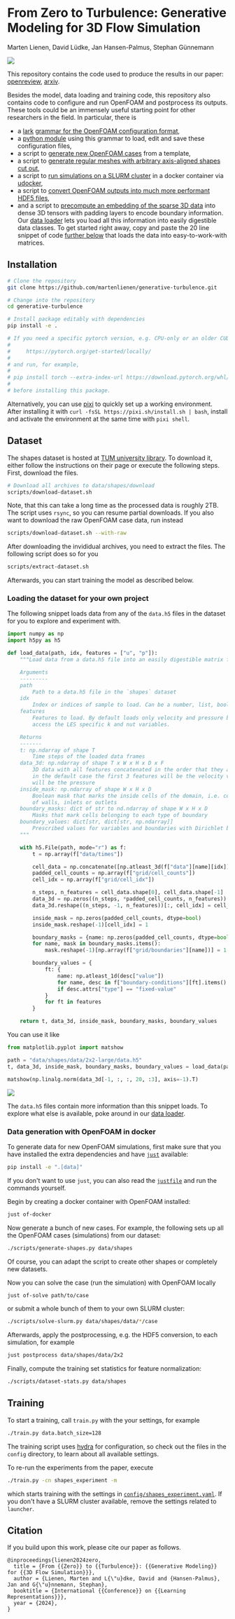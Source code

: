 # From Zero to Turbulence: Generative Modeling for 3D Flow Simulation

Marten Lienen, David Lüdke, Jan Hansen-Palmus, Stephan Günnemann

![](./figures/generated-sample-curl-norm.png)

This repository contains the code used to produce the results in our paper: [openreview](https://openreview.net/forum?id=ZhlwoC1XaN), [arxiv](https://arxiv.org/abs/2306.01776).

Besides the model, data loading and training code, this repository also contains code to configure and run OpenFOAM and postprocess its outputs. These tools could be an immensely useful starting point for other researchers in the field. In particular, there is
- a [lark](https://github.com/lark-parser/lark) [grammar for the OpenFOAM configuration format](./turbdiff/openfoam.lark),
- a [python module](./turbdiff/openfoam.py) using this grammar to load, edit and save these configuration files,
- a script to [generate new OpenFOAM cases](./scripts/les-case.py) from a template,
- a script to [generate regular meshes with arbitrary axis-aligned shapes cut out](./scripts/channel-3d.py),
- a script to [run simulations on a SLURM cluster](./scripts/solve-slurm.py) in a docker container via [udocker](https://github.com/indigo-dc/udocker),
- a script to [convert OpenFOAM outputs into much more performant HDF5 files](./scripts/foam2h5.py),
- and a script to [precompute an embedding of the sparse 3D data](./scripts/grid-embedding.py) into dense 3D tensors with padding layers to encode boundary information.
Our [data loader](./turbdiff/data/ofles.py) lets you load all this information into easily digestible data classes. To get started right away, copy and paste the 20 line snippet of code [further below](#loading-the-dataset-for-your-own-project) that loads the data into easy-to-work-with matrices.

## Installation

```sh
# Clone the repository
git clone https://github.com/martenlienen/generative-turbulence.git

# Change into the repository
cd generative-turbulence

# Install package editably with dependencies
pip install -e .

# If you need a specific pytorch version, e.g. CPU-only or an older CUDA version, check
#
#     https://pytorch.org/get-started/locally/
#
# and run, for example,
#
# pip install torch --extra-index-url https://download.pytorch.org/whl/cu117
#
# before installing this package.
```

Alternatively, you can use [pixi](https://pixi.sh) to quickly set up a working environment.
After installing it with `curl -fsSL https://pixi.sh/install.sh | bash`, install and activate the environment at the same time with `pixi shell`.

## Dataset

The shapes dataset is hosted at [TUM university library](https://mediatum.ub.tum.de/1737748). To download it, either follow the instructions on their page or execute the following steps. First, download the files.
```sh
# Download all archives to data/shapes/download
scripts/download-dataset.sh
```
Note, that this can take a long time as the processed data is roughly 2TB. The script uses `rsync`, so you can resume partial downloads. If you also want to download the raw OpenFOAM case data, run instead
```sh
scripts/download-dataset.sh --with-raw
```
After downloading the invididual archives, you need to extract the files. The following script does so for you
```sh
scripts/extract-dataset.sh
```
Afterwards, you can start training the model as described below.

### Loading the dataset for your own project

The following snippet loads data from any of the `data.h5` files in the dataset for you to explore and experiment with.

```python
import numpy as np
import h5py as h5

def load_data(path, idx, features = ["u", "p"]):
    """Load data from a data.h5 file into an easily digestible matrix format.

    Arguments
    ---------
    path
        Path to a data.h5 file in the `shapes` dataset
    idx
        Index or indices of sample to load. Can be a number, list, boolean mask or a slice.
    features
        Features to load. By default loads only velocity and pressure but you can also
        access the LES specific k and nut variables.

    Returns
    -------
    t: np.ndarray of shape T
        Time steps of the loaded data frames
    data_3d: np.ndarray of shape T x W x H x D x F
        3D data with all features concatenated in the order that they are requested, i.e.
        in the default case the first 3 features will be the velocity vector and the fourth
        will be the pressure
    inside_mask: np.ndarray of shape W x H x D
        Boolean mask that marks the inside cells of the domain, i.e. cells that are not part
        of walls, inlets or outlets
    boundary_masks: dict of str to nd.ndarray of shape W x H x D
        Masks that mark cells belonging to each type of boundary
    boundary_values: dict[str, dict[str, np.ndarray]]
        Prescribed values for variables and boundaries with Dirichlet boundary conditions
    """

    with h5.File(path, mode="r") as f:
        t = np.array(f["data/times"])

        cell_data = np.concatenate([np.atleast_3d(f["data"][name][idx]) for name in features], axis=-1)
        padded_cell_counts = np.array(f["grid/cell_counts"])
        cell_idx = np.array(f["grid/cell_idx"])

        n_steps, n_features = cell_data.shape[0], cell_data.shape[-1]
        data_3d = np.zeros((n_steps, *padded_cell_counts, n_features))
        data_3d.reshape((n_steps, -1, n_features))[:, cell_idx] = cell_data

        inside_mask = np.zeros(padded_cell_counts, dtype=bool)
        inside_mask.reshape(-1)[cell_idx] = 1

        boundary_masks = {name: np.zeros(padded_cell_counts, dtype=bool) for name in f["grid/boundaries"].keys()}
        for name, mask in boundary_masks.items():
            mask.reshape(-1)[np.array(f["grid/boundaries"][name])] = 1

        boundary_values = {
            ft: {
                name: np.atleast_1d(desc["value"])
                for name, desc in f["boundary-conditions"][ft].items()
                if desc.attrs["type"] == "fixed-value"
            }
            for ft in features
        }

    return t, data_3d, inside_mask, boundary_masks, boundary_values
```

You can use it like

```python
from matplotlib.pyplot import matshow

path = "data/shapes/data/2x2-large/data.h5"
t, data_3d, inside_mask, boundary_masks, boundary_values = load_data(path, [50, 300])

matshow(np.linalg.norm(data_3d[-1, :, :, 20, :3], axis=-1).T)
```

![](./figures/data-velocity-norm.png)

The `data.h5` files contain more information than this snippet loads. To explore what else is available, poke around in our [data loader](./turbdiff/data/ofles.py).

### Data generation with OpenFOAM in docker

To generate data for new OpenFOAM simulations, first make sure that you have installed the extra dependencies and have [`just`](https://just.systems/) available:
```sh
pip install -e ".[data]"
```
If you don't want to use `just`, you can also read the [`justfile`](./justfile) and run the commands yourself.

Begin by creating a docker container with OpenFOAM installed:
```sh
just of-docker
```

Now generate a bunch of new cases. For example, the following sets up all the OpenFOAM cases (simulations) from our dataset:
```sh
./scripts/generate-shapes.py data/shapes
```
Of course, you can adapt the script to create other shapes or completely new datasets.

Now you can solve the case (run the simulation) with OpenFOAM locally
```sh
just of-solve path/to/case
```
or submit a whole bunch of them to your own SLURM cluster:
```sh
./scripts/solve-slurm.py data/shapes/data/*/case
```

Afterwards, apply the postprocessing, e.g. the HDF5 conversion, to each simulation, for example
```sh
just postprocess data/shapes/data/2x2
```

Finally, compute the training set statistics for feature normalization:
```sh
./scripts/dataset-stats.py data/shapes
```

## Training

To start a training, call `train.py` with the your settings, for example
```sh
./train.py data.batch_size=128
```
The training script uses [hydra](https://hydra.cc) for configuration, so check out the files in the `config` directory, to learn about all available settings.

To re-run the experiments from the paper, execute
```sh
./train.py -cn shapes_experiment -m
```
which starts training with the settings in [`config/shapes_experiment.yaml`](./config/shapes_experiment.yaml). If you don't have a SLURM cluster available, remove the settings related to `launcher`.

## Citation

If you build upon this work, please cite our paper as follows.

```
@inproceedings{lienen2024zero,
  title = {From {{Zero}} to {{Turbulence}}: {{Generative Modeling}} for {{3D Flow Simulation}}},
  author = {Lienen, Marten and L{\"u}dke, David and {Hansen-Palmus}, Jan and G{\"u}nnemann, Stephan},
  booktitle = {International {{Conference}} on {{Learning Representations}}},
  year = {2024},
}
```
